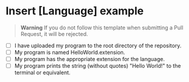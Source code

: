 # Insert [Language] example

<!-- Changed (Please ensure you have completed all the tasks on the list below. If you do not, your PR will be rejected.) -->
> __Warning__ 
> If you do not follow this template when submitting a Pull Request, it will be rejected.


- [ ] I have uploaded my program to the root directory of the repository.
- [ ] My program is named HelloWorld.extension.
- [ ] My program has the appropriate extension for the language.
- [ ] My program prints the string (without quotes) "Hello World!" to the terminal or equivalent.
